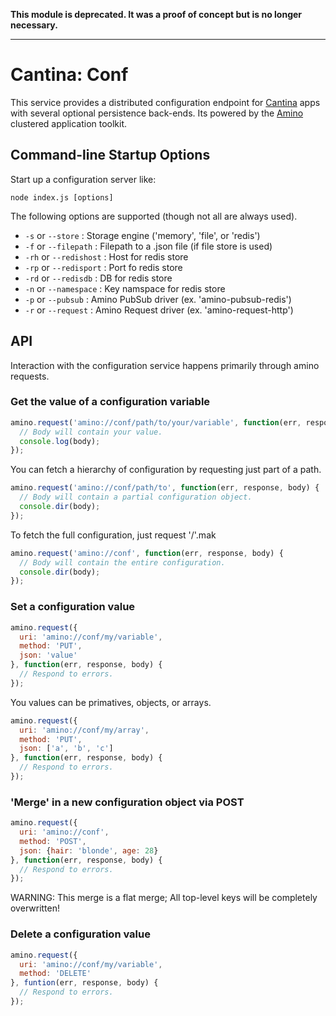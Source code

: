 **This module is deprecated.  It was a proof of concept but is no longer necessary.**
___

Cantina: Conf
==============

This service provides a distributed configuration endpoint for
[Cantina](https://github.com/cantina) apps with several optional
persistence back-ends.  Its powered by the [Amino](https://github.com/cantina/amino)
clustered application toolkit.


Command-line Startup Options
----------------------------

Start up a configuration server like:

    node index.js [options]

The following options are supported (though not all are always used).

  * `-s` or `--store` : Storage engine ('memory', 'file', or 'redis')
  * `-f` or `--filepath` : Filepath to a .json file (if file store is used)
  * `-rh` or `--redishost` : Host for redis store
  * `-rp` or `--redisport` : Port fo redis store
  * `-rd` or `--redisdb` : DB for redis store
  * `-n` or `--namespace` : Key namspace for redis store
  * `-p` or `--pubsub` : Amino PubSub driver (ex. 'amino-pubsub-redis')
  * `-r` or `--request` : Amino Request driver (ex. 'amino-request-http')


API
----

Interaction with the configuration service happens primarily through
amino requests.

### Get the value of a configuration variable ###

```js
amino.request('amino://conf/path/to/your/variable', function(err, response, body) {
  // Body will contain your value.
  console.log(body);
});
```

You can fetch a hierarchy of configuration by requesting just part
of a path.

```js
amino.request('amino://conf/path/to', function(err, response, body) {
  // Body will contain a partial configuration object.
  console.dir(body);
});
```

To fetch the full configuration, just request '/'.mak

```js
amino.request('amino://conf', function(err, response, body) {
  // Body will contain the entire configuration.
  console.dir(body);
});
```


### Set a configuration value ###

```js
amino.request({
  uri: 'amino://conf/my/variable',
  method: 'PUT',
  json: 'value'
}, function(err, response, body) {
  // Respond to errors.
});
```

You values can be primatives, objects, or arrays.

```js
amino.request({
  uri: 'amino://conf/my/array',
  method: 'PUT',
  json: ['a', 'b', 'c']
}, function(err, response, body) {
  // Respond to errors.
});
```


### 'Merge' in a new configuration object via POST

```js
amino.request({
  uri: 'amino://conf',
  method: 'POST',
  json: {hair: 'blonde', age: 28}
}, function(err, response, body) {
  // Respond to errors.
});
```

WARNING: This merge is a flat merge; All top-level keys will be
completely overwritten!


### Delete a configuration value ###

```js
amino.request({
  uri: 'amino://conf/my/variable',
  method: 'DELETE'
}, funtion(err, response, body) {
  // Respond to errors.
});
```
